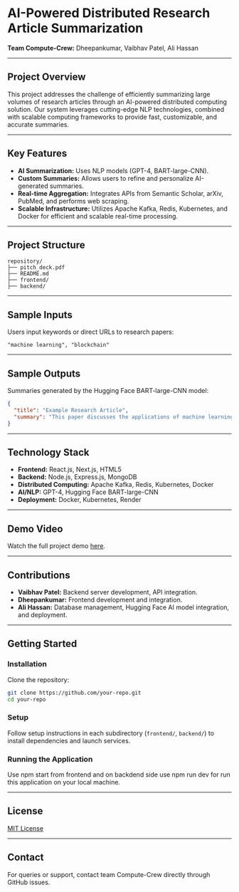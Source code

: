 # AI-Powered Distributed Research Article Summarization

**Team Compute-Crew:** Dheepankumar, Vaibhav Patel, Ali Hassan

---

## Project Overview

This project addresses the challenge of efficiently summarizing large volumes of research articles through an AI-powered distributed computing solution. Our system leverages cutting-edge NLP technologies, combined with scalable computing frameworks to provide fast, customizable, and accurate summaries.

---

## Key Features

- **AI Summarization:** Uses NLP models (GPT-4, BART-large-CNN).
- **Custom Summaries:** Allows users to refine and personalize AI-generated summaries.
- **Real-time Aggregation:** Integrates APIs from Semantic Scholar, arXiv, PubMed, and performs web scraping.
- **Scalable Infrastructure:** Utilizes Apache Kafka, Redis, Kubernetes, and Docker for efficient and scalable real-time processing.

---

## Project Structure
```
repository/
├── pitch_deck.pdf
├── README.md
├── frontend/
├── backend/
```

---

## Sample Inputs

Users input keywords or direct URLs to research papers:

```
"machine learning", "blockchain"
```
---

## Sample Outputs

Summaries generated by the Hugging Face BART-large-CNN model:

```json
{
  "title": "Example Research Article",
  "summary": "This paper discusses the applications of machine learning algorithms..."
}
```

---

## Technology Stack

- **Frontend:** React.js, Next.js, HTML5
- **Backend:** Node.js, Express.js, MongoDB
- **Distributed Computing:** Apache Kafka, Redis, Kubernetes, Docker
- **AI/NLP:** GPT-4, Hugging Face BART-large-CNN
- **Deployment:** Docker, Kubernetes, Render

---

## Demo Video

Watch the full project demo [here](https://www.loom.com/share/886fa511850d482a87eafb54615e110a?sid=27239036-caf9-4c4e-9cf1-348054328355).

---

## Contributions

- **Vaibhav Patel:** Backend server development, API integration.
- **Dheepankumar:** Frontend development and integration.
- **Ali Hassan:** Database management, Hugging Face AI model integration, and deployment.

---

## Getting Started

### Installation
Clone the repository:

```bash
git clone https://github.com/your-repo.git
cd your-repo
```

### Setup

Follow setup instructions in each subdirectory (`frontend/`, `backend/`) to install dependencies and launch services.

### Running the Application

Use npm start from frontend and on backdend side use npm run dev for run this application on your local machine.

---

## License

[MIT License](LICENSE.md)

---

## Contact

For queries or support, contact team Compute-Crew directly through GitHub issues.
